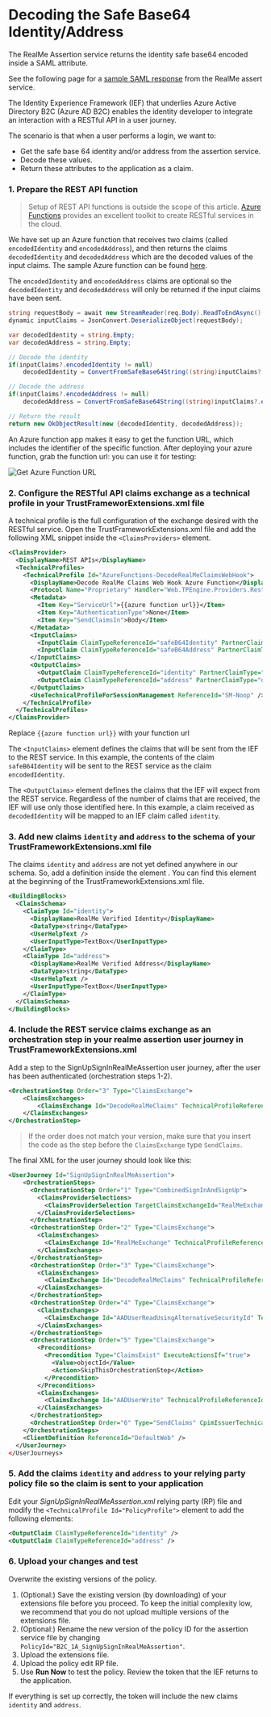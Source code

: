 # Decoding the Safe Base64 Identity/Address

The RealMe Assertion service returns the identity safe base64 encoded inside a SAML attribute.

See the following page for a [sample SAML response](./SAML-Samples/sample-saml-assert-response.md) from the RealMe assert service.


The Identity Experience Framework (IEF) that underlies Azure Active Directory B2C (Azure AD B2C) enables the identity developer to integrate an interaction with a RESTful API in a user journey.

The scenario is that when a user performs a login, we want to:

- Get the safe base 64 identity and/or address from the assertion service.
- Decode these values.
- Return these attributes to the application as a claim.

### 1. Prepare the REST API function

> Setup of REST API functions is outside the scope of this article. [Azure Functions](https://docs.microsoft.com/en-us/azure/azure-functions/functions-reference) provides an excellent toolkit to create RESTful services in the cloud.

We have set up an Azure function that receives two claims (called `encodedIdentity` and `encodedAddress`), and then returns the claims `decodedIdentity` and `decodedAddress` which are the decoded values of the input claims. The sample Azure function can be found [here](./AzureFunctionsSamples/ReadMe.md).

The `encodedIdentity` and `encodedAddress` claims are optional so the `decodedIdentity` and `decodedAddress` will only be returned if the input claims have been sent.

```C#
string requestBody = await new StreamReader(req.Body).ReadToEndAsync();
dynamic inputClaims = JsonConvert.DeserializeObject(requestBody);

var decodedIdentity = string.Empty;
var decodedAddress = string.Empty;

// Decode the identity
if(inputClaims?.encodedIdentity != null)
    decodedIdentity = ConvertFromSafeBase64String((string)inputClaims?.encodedIdentity);

// Decode the address
if(inputClaims?.encodedAddress != null)
    decodedAddress = ConvertFromSafeBase64String((string)inputClaims?.encodedAddress);

// Return the result
return new OkObjectResult(new {decodedIdentity, decodedAddress});
```

An Azure function app makes it easy to get the function URL, which includes the identifier of the specific function. After deploying your azure function, grab the function url: you can use it for testing:

![Get Azure Function URL](./.attachments/azure-function-url.png)

### 2. Configure the RESTful API claims exchange as a technical profile in your TrustFrameworExtensions.xml file

A technical profile is the full configuration of the exchange desired with the RESTful service. Open the TrustFrameworkExtensions.xml file and add the following XML snippet inside the `<ClaimsProviders>` element.

```xml
<ClaimsProvider>
  <DisplayName>REST APIs</DisplayName>
  <TechnicalProfiles>
    <TechnicalProfile Id="AzureFunctions-DecodeRealMeClaimsWebHook">
      <DisplayName>Decode RealMe Claims Web Hook Azure Function</DisplayName>
      <Protocol Name="Proprietary" Handler="Web.TPEngine.Providers.RestfulProvider, Web.TPEngine, Version=1.0.0.0, Culture=neutral, PublicKeyToken=null" />
      <Metadata>
        <Item Key="ServiceUrl">{{azure function url}}</Item>
        <Item Key="AuthenticationType">None</Item>
        <Item Key="SendClaimsIn">Body</Item>
      </Metadata>
      <InputClaims>
        <InputClaim ClaimTypeReferenceId="safeB64Identity" PartnerClaimType="encodedIdentity" />
        <InputClaim ClaimTypeReferenceId="safeB64Address" PartnerClaimType="encodedAddress" />
      </InputClaims>
      <OutputClaims>
        <OutputClaim ClaimTypeReferenceId="identity" PartnerClaimType="decodedIdentity" />
        <OutputClaim ClaimTypeReferenceId="address" PartnerClaimType="decodedAddress" />
      </OutputClaims>
      <UseTechnicalProfileForSessionManagement ReferenceId="SM-Noop" />
    </TechnicalProfile>
  </TechnicalProfiles>
</ClaimsProvider>
```

Replace `{{azure function url}}` with your function url

The `<InputClaims>` element defines the claims that will be sent from the IEF to the REST service. In this example, the contents of the claim `safeB64Identity` will be sent to the REST service as the claim `encodedIdentity`.

The `<OutputClaims>` element defines the claims that the IEF will expect from the REST service. Regardless of the number of claims that are received, the IEF will use only those identified here. In this example, a claim received as `decodedIdentity` will be mapped to an IEF claim called `identity`.

### 3. Add new claims `identity` and `address` to the schema of your TrustFrameworkExtensions.xml file

The claims `identity` and `address` are not yet defined anywhere in our schema. So, add a definition inside the element <BuildingBlocks>. You can find this element at the beginning of the TrustFrameworkExtensions.xml file.

```xml
<BuildingBlocks>
  <ClaimsSchema>
    <ClaimType Id="identity">
      <DisplayName>RealMe Verified Identity</DisplayName>
      <DataType>string</DataType>
      <UserHelpText />
      <UserInputType>TextBox</UserInputType>
    </ClaimType>
    <ClaimType Id="address">
      <DisplayName>RealMe Verified Address</DisplayName>
      <DataType>string</DataType>
      <UserHelpText />
      <UserInputType>TextBox</UserInputType>
    </ClaimType>
  </ClaimsSchema>
</BuildingBlocks>
```

### 4. Include the REST service claims exchange as an orchestration step in your realme assertion user journey in TrustFrameworkExtensions.xml

Add a step to the SignUpSignInRealMeAssertion user journey, after the user has been authenticated (orchestration steps 1-2).

```xml
<OrchestrationStep Order="3" Type="ClaimsExchange">
    <ClaimsExchanges>
        <ClaimsExchange Id="DecodeRealMeClaims" TechnicalProfileReferenceId="AzureFunctions-DecodeRealMeClaimsWebHook" />
    </ClaimsExchanges>
</OrchestrationStep>
```

> If the order does not match your version, make sure that you insert the code as the step before the `ClaimsExchange` type `SendClaims`.

The final XML for the user journey should look like this:

```xml
<UserJourney Id="SignUpSignInRealMeAssertion">
    <OrchestrationSteps>
      <OrchestrationStep Order="1" Type="CombinedSignInAndSignUp">
        <ClaimsProviderSelections>
          <ClaimsProviderSelection TargetClaimsExchangeId="RealMeExchange" />
        </ClaimsProviderSelections>
      </OrchestrationStep>
      <OrchestrationStep Order="2" Type="ClaimsExchange">
        <ClaimsExchanges>
          <ClaimsExchange Id="RealMeExchange" TechnicalProfileReferenceId="RealMeAssertion-SAML2" />
        </ClaimsExchanges>
      </OrchestrationStep>
      <OrchestrationStep Order="3" Type="ClaimsExchange">
        <ClaimsExchanges>
          <ClaimsExchange Id="DecodeRealMeClaims" TechnicalProfileReferenceId="AzureFunctions-DecodeRealMeClaimsWebHook" />
        </ClaimsExchanges>
      </OrchestrationStep>
      <OrchestrationStep Order="4" Type="ClaimsExchange">
        <ClaimsExchanges>
          <ClaimsExchange Id="AADUserReadUsingAlternativeSecurityId" TechnicalProfileReferenceId="AAD-UserReadUsingAlternativeSecurityId-NoError" />
        </ClaimsExchanges>
      </OrchestrationStep>
      <OrchestrationStep Order="5" Type="ClaimsExchange">
        <Preconditions>
          <Precondition Type="ClaimsExist" ExecuteActionsIf="true">
            <Value>objectId</Value>
            <Action>SkipThisOrchestrationStep</Action>
          </Precondition>
        </Preconditions>
        <ClaimsExchanges>
          <ClaimsExchange Id="AADUserWrite" TechnicalProfileReferenceId="AAD-UserWriteUsingAlternativeSecurityId" />
        </ClaimsExchanges>
      </OrchestrationStep>
      <OrchestrationStep Order="6" Type="SendClaims" CpimIssuerTechnicalProfileReferenceId="JwtIssuer" />
    </OrchestrationSteps>
    <ClientDefinition ReferenceId="DefaultWeb" />
  </UserJourney>
</UserJourneys>
```

### 5. Add the claims `identity` and `address` to your relying party policy file so the claim is sent to your application

Edit your *SignUpSignInRealMeAssertion.xml* relying party (RP) file and modify the `<TechnicalProfile Id="PolicyProfile">` element to add the following elements:

```xml
<OutputClaim ClaimTypeReferenceId="identity" />
<OutputClaim ClaimTypeReferenceId="address" />
```

### 6. Upload your changes and test

Overwrite the existing versions of the policy.

1. (Optional:) Save the existing version (by downloading) of your extensions file before you proceed. To keep the initial complexity low, we recommend that you do not upload multiple versions of the extensions file.
2. (Optional:) Rename the new version of the policy ID for the assertion service file by changing `PolicyId="B2C_1A_SignUpSignInRealMeAssertion"`.
3. Upload the extensions file.
4. Upload the policy edit RP file.
5. Use **Run Now** to test the policy. Review the token that the IEF returns to the application.

If everything is set up correctly, the token will include the new claims `identity` and `address`.
